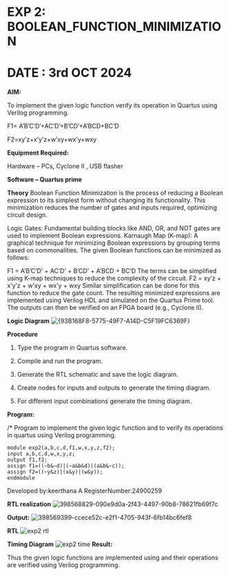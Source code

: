 # EXP 2: BOOLEAN_FUNCTION_MINIMIZATION
# DATE : 3rd OCT 2024
**AIM:**

To implement the given logic function verify its operation in Quartus using Verilog programming.

F1= A’B’C’D’+AC’D’+B’CD’+A’BCD+BC’D 

F2=xy’z+x’y’z+w’xy+wx’y+wxy

**Equipment Required:**

Hardware – PCs, Cyclone II , USB flasher

**Software – Quartus prime**

**Theory**
Boolean Function Minimization is the process of reducing a Boolean expression to its simplest form without changing its functionality. This minimization reduces the number of gates and inputs required, optimizing circuit design.

Logic Gates: Fundamental building blocks like AND, OR, and NOT gates are used to implement Boolean expressions. Karnaugh Map (K-map): A graphical technique for minimizing Boolean expressions by grouping terms based on commonalities. The given Boolean functions can be minimized as follows:

F1 = A’B’C’D’ + AC’D’ + B’CD’ + A’BCD + BC’D The terms can be simplified using K-map techniques to reduce the complexity of the circuit. F2 = xy’z + x’y’z + w’xy + wx’y + wxy Similar simplification can be done for this function to reduce the gate count. The resulting minimized expressions are implemented using Verilog HDL and simulated on the Quartus Prime tool. The outputs can then be verified on an FPGA board (e.g., Cyclone II).

**Logic Diagram**
![{93B168F8-5775-49F7-A14D-C5F19FC6369F}](https://github.com/user-attachments/assets/5d0cdb8f-1b0b-437b-81e9-9ecc9fde6a7d)

**Procedure**

1.	Type the program in Quartus software.

2.	Compile and run the program.

3.	Generate the RTL schematic and save the logic diagram.

4.	Create nodes for inputs and outputs to generate the timing diagram.

5.	For different input combinations generate the timing diagram.


**Program:**

/* Program to implement the given logic function and to verify its operations in quartus using Verilog programming. 
```
module exp2(a,b,c,d,f1,w,x,y,z,f2);
input a,b,c,d,w,x,y,z;
output f1,f2;
assign f1=((~b&~d)|(~a&b&d)|(a&b&~c));
assign f2=((~y&z)|(x&y)|(w&y));
endmodule
```

Developed by:keerthana A  RegisterNumber:24900259


**RTL realization**
![398568829-090e9d0a-2f43-4497-90b8-78621fb69f7c](https://github.com/user-attachments/assets/c1109d0b-41ca-4d11-95ab-5f34fd02bdf9)

**Output:**
![398569399-ccece52c-e2f1-4705-943f-6fb14bc6fef8](https://github.com/user-attachments/assets/1f39845c-847f-4ebc-bbf7-f99b7c54030d)

**RTL**
![exp2 rtl](https://github.com/user-attachments/assets/41683677-0d0f-4fc7-9f0a-e55d50dc1f50)

**Timing Diagram**
![exp2 time](https://github.com/user-attachments/assets/6f96abe4-7de6-4fe7-aabc-6501c574fe12)
**Result:**

Thus the given logic functions are implemented using and their operations are verified using Verilog programming.

